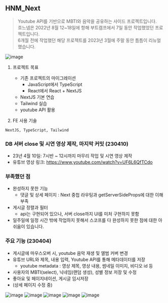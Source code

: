 ## HNM_Next

>Youtube API를 기반으로 MBTI와 음악을 공유하는 사이드 프로젝트입니다.  
흐느넴은 2022년 8월 12~18일에 항해 부트캠프에서 7일 동안 작업했었던 프로젝트입니다.  
6개월 전에 작업했던 해당 프로젝트를 2023년 3월에 주말 동안 틈틈이 리뉴얼 했습니다.

![image](https://user-images.githubusercontent.com/94776135/230786292-ec18e7c0-ef1b-4f8f-9112-d0b3eba62b30.png)


1. 프로젝트 목표
   - 기존 프로젝트의 마이그레이션
     - JavaScript에서 TypeScript
     - React에서 React + NextJS
   - NextJS 기본 연습
   - Tailwind 실습
   - youtube API 활용

2. FE 사용 기술

  ```
  NextJS, TypeScript, Tailwind
  ```

### DB 서버 close 및 시연 영상 제작, 마지막 커밋 (230410)

- 23년 4월 10일: 7시반 ~ 12시까지 마무리 작업 및 시연 영상 제작
- 유튜브 영상 링크: https://www.youtube.com/watch?v=UF6L6QfTCdo


### 부족했던 점
- 완성하지 못한 기능
  - 댓글 및 상세 페이지 : Next 중첩 라우팅과 getServerSideProps에 대한 이해 부족
- 게시글 정렬과 필터
  - api는 구현되어 있으나, 서버 close까지 UI를 미처 구현하지 못함
- 일주일에 일정 시간 밖에 작업하지 못해서 스코프를 다 완성하지 못한 점에 대한 아쉬움이 있습니다. 

### 주요 기능 (230404)
- 게시글에 마우스오버 시, youtube 음악 재생 및 앨범 커버 변경
- 유튜브 URL와 제목, 내용 입력, Youtube API를 통해 메타데이터를 저장
  - youtube metadata : 영상 제목, 영상 내용, 썸네일 이미지, 비디오 id 등
- 사용자의 MBTI(select), 닉네임(랜덤 생성), 성별 정보 저장 및 수정
- 좋아요 및 페이지네이션, 게시글 임시저장
- (상세 페이지 수정 중)

![image](https://user-images.githubusercontent.com/94776135/229836760-978654c1-2f24-4c25-ae25-c827616ea7a3.png)
![image](https://user-images.githubusercontent.com/94776135/229840962-6d118d3d-4d89-4324-a895-9b9f44214a1b.png)
![image](https://user-images.githubusercontent.com/94776135/229841300-66302da9-bf33-472d-bc95-1f334db8164c.png)
![image](https://user-images.githubusercontent.com/94776135/229841759-52e12ea7-f683-4ef3-b974-08445c5d5905.png)
![image](https://user-images.githubusercontent.com/94776135/229841858-87c6aead-f903-427b-8c81-fa3c06e4a907.png)

